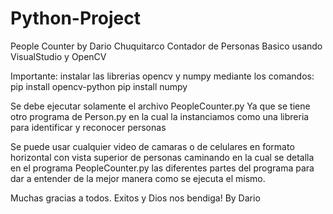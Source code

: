 # Python-Project
People Counter by Dario Chuquitarco
Contador de Personas Basico usando VisualStudio y OpenCV

Importante: instalar las librerias opencv y numpy mediante los comandos: 
pip install opencv-python
pip install numpy

Se debe ejecutar solamente el archivo
PeopleCounter.py
Ya que se tiene otro programa de Person.py en la cual la instanciamos como una libreria para identificar y reconocer personas

Se puede usar cualquier video de camaras o de celulares en formato horizontal con vista superior de personas caminando en la cual se 
detalla en el programa PeopleCounter.py las diferentes partes del programa para dar a entender de la mejor manera como se ejecuta el mismo.

Muchas gracias a todos.
Exitos y Dios nos bendiga!
By Dario
